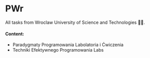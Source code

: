 # PWr
All tasks from Wroclaw University of Science and Technologies 👨‍🎓.

#### Content:
 - Paradygmaty Programowania Labolatoria i Ćwiczenia
 - Techniki Efektywnego Programowania Labs
